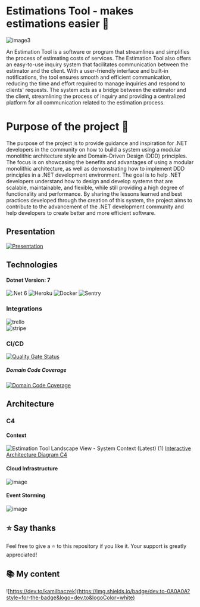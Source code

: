 # Estimations Tool - makes estimations easier 🚀
![image3](https://user-images.githubusercontent.com/74410956/217158944-a7272279-ed4b-4d86-9497-784c80093755.png)

An Estimation Tool is a software or program that streamlines and simplifies the process of estimating costs of services. 
The Estimation Tool also offers an easy-to-use inquiry system that facilitates communication between the estimator and the client. With a user-friendly interface and built-in notifications, the tool ensures smooth and efficient communication, reducing the time and effort required to manage inquiries and respond to clients' requests. The system acts as a bridge between the estimator and the client, streamlining the process of inquiry and providing a centralized platform for all communication related to the estimation process. 

# Purpose of the project 🎯 

The purpose of the project is to provide guidance and inspiration for .NET developers in the community on how to build a system using a modular monolithic architecture style and Domain-Driven Design (DDD) principles. The focus is on showcasing the benefits and advantages of using a modular monolithic architecture, as well as demonstrating how to implement DDD principles in a .NET development environment. The goal is to help .NET developers understand how to design and develop systems that are scalable, maintainable, and flexible, while still providing a high degree of functionality and performance. By sharing the lessons learned and best practices developed through the creation of this system, the project aims to contribute to the advancement of the .NET development community and help developers to create better and more efficient software.

## Presentation
[![Presentation](https://i3.ytimg.com/vi/-FaXMV2-k64/maxresdefault.jpg)](https://www.youtube.com/watch?v=-FaXMV2-k64&t=11s&ab_channel=ArtOfSoftwareDesign)

## Technologies
#### Dotnet Version: 7
![.Net 6](https://user-images.githubusercontent.com/74410956/143401887-afbef644-f5ce-4d2b-aee1-09e0457d74eb.png)
![Heroku](https://user-images.githubusercontent.com/74410956/143401316-4a69eb67-c2eb-41d1-ab5c-751a9c79235c.png)
![Docker](https://user-images.githubusercontent.com/74410956/143401493-8f41000d-0d82-4005-b643-75d6045394c2.png)
![Sentry](https://user-images.githubusercontent.com/74410956/144380180-42e47963-1793-4be5-9a72-47da2620fdce.png)

### Integrations
![trello](https://user-images.githubusercontent.com/74410956/144380471-279a4d7f-02cb-48c8-aa10-3221d8b65a31.png)     
![stripe](https://user-images.githubusercontent.com/74410956/144380424-f664291b-ef58-42f3-8f6d-ca75267652ad.png)

### CI/CD
[![Quality Gate Status](https://sonarcloud.io/api/project_badges/measure?project=kamilbaczek_Estimation-Tool&metric=alert_status)](https://sonarcloud.io/summary/new_code?id=kamilbaczek_Estimation-Tool)
##### Domain Code Coverage
[![Domain Code Coverage](https://codecov.io/gh/kamilbaczek/Estimation-Tool/branch/develop/graph/badge.svg?token=S66MBBE6CV)](https://codecov.io/gh/kamilbaczek/Estimation-Tool)

## Architecture
### C4
#### Context
![Estimation Tool Landscape View - System Context (Latest) (1)](https://user-images.githubusercontent.com/74410956/204153187-87359de3-8923-4fee-aecf-c28409b2794a.png)
[Interactive Architecture Diagram C4](https://s.icepanel.io/vY0SkvgDs7V83U/Gl8F)

#### Cloud Infrastructure
![image](https://github.com/kamilbaczek/Estimation-Tool/blob/develop/Documentation/C4/containers_diagram.svg)


#### Event Storming
![image](https://user-images.githubusercontent.com/74410956/204135380-07d3ac67-fafa-4381-8234-3e1bfdb99c4c.png)

## ⭐ Say thanks
Feel free to give a ⭐ to this repository if you like it. Your support is greatly appreciated!

## 📚 My content
![https://dev.to/kamilbaczek](https://img.shields.io/badge/dev.to-0A0A0A?style=for-the-badge&logo=dev.to&logoColor=white)
